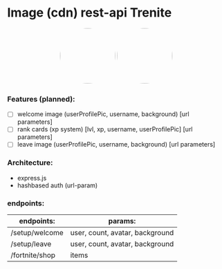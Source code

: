 # Image (cdn) rest-api Trenite

<p align="center">
    <img style="border-radius: 100px" width="128" height="128" src="https://avatars0.githubusercontent.com/u/47723417?s=460&amp;u=10c488f1c4e0644b839df15ecefbfef2a9869305&amp;v=4">
    <img style="border-radius: 100px" width="128" height="128" src="https://cdn.discordapp.com/avatars/311129357362135041/401edcbaa39365697dc0a01cb1d0b485.png?size=2048">
</p>

### Features (planned):

- [ ] welcome image (userProfilePic, username, background) [url parameters]
- [ ] rank cards (xp system) [lvl, xp, username, userProfilePic] [url parameters]
- [ ] leave image (userProfilePic, username, background) [url parameters]

### Architecture:

- express.js
- hashbased auth (url-param)

### endpoints:

| endpoints:     | params:                         |
| -------------- | ------------------------------- |
| /setup/welcome | user, count, avatar, background |
| /setup/leave   | user, count, avatar, background |
| /fortnite/shop | items                           |

